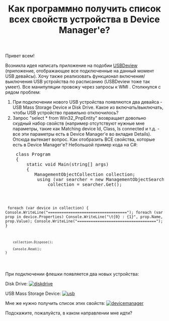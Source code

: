 ﻿---
title: "Как программно получить список всех свойств устройства в Device Manager&#39;e?"
se.owner.user_id: 226766
se.owner.display_name: "user226766"
se.owner.link: "https://ru.stackoverflow.com/users/226766/user226766"
se.link: "https://ru.stackoverflow.com/questions/752276/%d0%9a%d0%b0%d0%ba-%d0%bf%d1%80%d0%be%d0%b3%d1%80%d0%b0%d0%bc%d0%bc%d0%bd%d0%be-%d0%bf%d0%be%d0%bb%d1%83%d1%87%d0%b8%d1%82%d1%8c-%d1%81%d0%bf%d0%b8%d1%81%d0%be%d0%ba-%d0%b2%d1%81%d0%b5%d1%85-%d1%81%d0%b2%d0%be%d0%b9%d1%81%d1%82%d0%b2-%d1%83%d1%81%d1%82%d1%80%d0%be%d0%b9%d1%81%d1%82%d0%b2%d0%b0-%d0%b2-device-managere"
se.question_id: 752276
se.post_type: question
se.score: 3
---
<p>Привет всем!</p>

<p>Возникла идея написать приложение на подобии <a href="http://nirsoft.net/utils/usb_devices_view.html" rel="nofollow noreferrer">USBDeview</a> (приложение, отображающее все подключенные на данный момент USB девайсы). Хочу также реализовать функционал включения/выключения USB устройства по расписанию (USBDeview тоже так умеет). Все манипуляции провожу через запросы к WMI . Столкнулся с рядом проблем:</p>

<ol>
<li>При подключении нового USB устройства появляются два девайса - USB Mass Storage Device и Disk Drive. Какое из включать/выключать, чтобы USB устройство правильно отключилось?</li>
<li>Запрос "select * from Win32_PnpEntity" возвращает довольно скудный набор свойств (например отсутствуют нужные мне параметры, такие как Matching device Id, Class, Is connected и т.д. - все эти параметры есть в Device Manager'e во вкладке Details). Отсюда вытекает вопрос. Как отобразить ВСЕ свойства, которые есть в Device Manager'e?
Небольшой пример кода на C#: </li>
</ol>

<p><pre>
    class Program
    {
        static void Main(string[] args)
        {
           ManagementObjectCollection collection;
            using (var searcher = new ManagementObjectSearcher(@"Select * From Win32_PnpEntity"))
                collection = searcher.Get();</p>

<code>        foreach (var device in collection)
        {
            Console.WriteLine("===================================");
            foreach (var prop in device.Properties)
                Console.WriteLine("\t{0} : {1}", prop.Name, prop.Value);
            Console.WriteLine("===================================");
        }

        collection.Dispose();

        Console.Read();
    }
</code></pre>

<p>
При подключении флешки появляется два новых устройства:</p>

<p>Disk Drive: 
<a href="https://i.stack.imgur.com/IhqDO.png" rel="nofollow noreferrer"><img src="https://i.stack.imgur.com/IhqDO.png" alt="diskdrive"></a></p>

<p>USB Mass Storage Device:
<a href="https://i.stack.imgur.com/qQ5Wu.png" rel="nofollow noreferrer"><img src="https://i.stack.imgur.com/qQ5Wu.png" alt="usb"></a></p>

<p>Мне же нужно получить список этих свойств: 
<a href="https://i.stack.imgur.com/gOcnA.png" rel="nofollow noreferrer"><img src="https://i.stack.imgur.com/gOcnA.png" alt="devicemanager"></a></p>

<p>Подскажите, пожалуйста, в каком направлении мне идти? </p>
